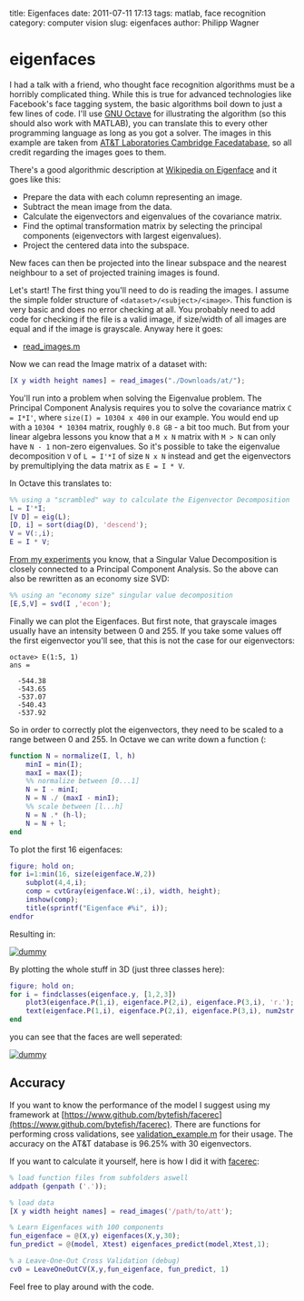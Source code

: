 title: Eigenfaces
date: 2011-07-11 17:13
tags: matlab, face recognition
category: computer vision
slug: eigenfaces
author: Philipp Wagner

# eigenfaces #

I had a talk with a friend, who thought face recognition algorithms must be a horribly complicated thing. While this is true for advanced technologies like Facebook's face tagging system, the basic algorithms boil down to just a few lines of code. I'll use [GNU Octave](http://www.gnu.org/software/octave) for illustrating the algorithm (so this should also work with MATLAB), you can translate this to every other programming language as long as you got a solver. The images in this example are taken from [AT&T Laboratories Cambridge Facedatabase](http://www.cl.cam.ac.uk/research/dtg/attarchive/facedatabase.html), so all credit regarding the images goes to them.

There's a good algorithmic description at [Wikipedia on Eigenface](http://en.wikipedia.org/wiki/Eigenface#Practical_implementation) and it goes like this:

- Prepare the data with each column representing an image.
- Subtract the mean image from the data.
- Calculate the eigenvectors and eigenvalues of the covariance matrix.
- Find the optimal transformation matrix by selecting the principal components (eigenvectors with largest eigenvalues).
- Project the centered data into the subspace.

New faces can then be projected into the linear subspace and the nearest neighbour to a set of projected training images is found. 

Let's start! The first thing you'll need to do is reading the images. I assume the simple folder structure of ``<dataset>/<subject>/<image>``. This function is very basic and does no error checking at all. You probably need to add code for checking if the file is a valid image, if size/width of all images are equal and if the image is grayscale. Anyway here it goes:

* [read_images.m](https://github.com/bytefish/facerec/blob/master/m/util/read_images.m)

Now we can read the Image matrix of a dataset with:

```matlab
[X y width height names] = read_images("./Downloads/at/");
```

You'll run into a problem when solving the Eigenvalue problem. The Principal Component Analysis requires you to solve the covariance matrix ``C = I*I'``, where ``size(I) = 10304 x 400`` in our example. You would end up with a ``10304 * 10304`` matrix, roughly ``0.8 GB`` - a bit too much. But from your linear algebra lessons you know that a ``M x N`` matrix with ``M > N`` can only have ``N - 1`` non-zero eigenvalues. So it's possible to take the eigenvalue decomposition ``V`` of ``L = I'*I`` of size ``N x N`` instead and get the eigenvectors by premultiplying the data matrix as ``E = I * V``. 

In Octave this translates to:

```matlab
%% using a "scrambled" way to calculate the Eigenvector Decomposition 
L = I'*I;
[V D] = eig(L);
[D, i] = sort(diag(D), 'descend');
V = V(:,i);
E = I * V;
```

[From my experiments](/blog/pca_lda_with_gnu_octave) you know, that a Singular Value Decomposition is closely connected to a Principal Component Analysis. So the above can also be rewritten as an economy size SVD:

```matlab
%% using an "economy size" singular value decomposition
[E,S,V] = svd(I ,'econ'); 
```

Finally we can plot the Eigenfaces. But first note, that grayscale images usually have an intensity between 0 and 255. If you take some values off the first eigenvector you'll see, that this is not the case for our eigenvectors:

```
octave> E(1:5, 1)
ans =

  -544.38
  -543.65
  -537.07
  -540.43
  -537.92
```

So in order to correctly plot the eigenvectors, they need to be scaled to a range between 0 and 255. In Octave we can write down a function (:

```matlab
function N = normalize(I, l, h)
	minI = min(I);
	maxI = max(I);
	%% normalize between [0...1]
	N = I - minI;
	N = N ./ (maxI - minI);
	%% scale between [l...h]
	N = N .* (h-l);
	N = N + l;
end
```

To plot the first 16 eigenfaces:

```matlab
figure; hold on;
for i=1:min(16, size(eigenface.W,2))
    subplot(4,4,i);
    comp = cvtGray(eigenface.W(:,i), width, height);
    imshow(comp);
    title(sprintf("Eigenface #%i", i));
endfor
```

Resulting in:

<a href="/static/images/blog/eigenfaces/subplot_eigenfaces.png"><img src="/static/images/blog/eigenfaces/thumbs/subplot_eigenfaces.jpg" class="mediacenter" alt="dummy" /></a>

By plotting the whole stuff in 3D (just three classes here): 

```matlab
figure; hold on;
for i = findclasses(eigenface.y, [1,2,3])
    plot3(eigenface.P(1,i), eigenface.P(2,i), eigenface.P(3,i), 'r.');
    text(eigenface.P(1,i), eigenface.P(2,i), eigenface.P(3,i), num2str(eigenface.y(i)));
end
```

you can see that the faces are well seperated:

<a href="/static/images/blog/eigenfaces/eigenfaces_3d.png"><img src="/static/images/blog/eigenfaces/thumbs/eigenfaces_3d.jpg" class="mediacenter" alt="dummy" /></a>

## Accuracy ##

If you want to know the performance of the model I suggest using my framework at [https://www.github.com/bytefish/facerec](https://www.github.com/bytefish/facerec). There are functions for performing cross validations, see [validation_example.m](https://github.com/bytefish/facerec/blob/master/m/validation_example.m) for their usage. The accuracy on the AT&T database is 96.25% with 30 eigenvectors. 

If you want to calculate it yourself, here is how I did it with [facerec](https://www.github.com/bytefish/facerec):

```matlab
% load function files from subfolders aswell
addpath (genpath ('.'));

% load data
[X y width height names] = read_images('/path/to/att');

% Learn Eigenfaces with 100 components
fun_eigenface = @(X,y) eigenfaces(X,y,30);
fun_predict = @(model, Xtest) eigenfaces_predict(model,Xtest,1);

% a Leave-One-Out Cross Validation (debug)
cv0 = LeaveOneOutCV(X,y,fun_eigenface, fun_predict, 1)
```

Feel free to play around with the code.
